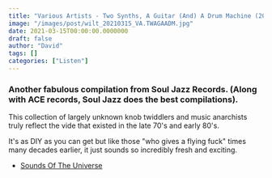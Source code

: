 ```yaml
---
title: "Various Artists - Two Synths, A Guitar (And) A Drum Machine (2021)"
image: "/images/post/wilt_20210315_VA.TWAGAADM.jpg"
date: 2021-03-15T00:00:00.0000000
draft: false
author: "David"
tags: []
categories: ["Listen"]
---
```

### Another fabulous compilation from Soul Jazz Records. (Along with ACE records, Soul Jazz does the best compilations). 

 This collection of largely unknown knob twiddlers and music anarchists truly reflect the vide that existed in the late 70's and early 80's.

 It's as DIY as you can get but like those "who gives a flying fuck" times many decades earlier, it just sounds so incredibly fresh and exciting.

-  [Sounds Of The Universe](https://soundsoftheuniverse.com/sjr/product/two-synths-a-guitar-and-a-drum-machine)